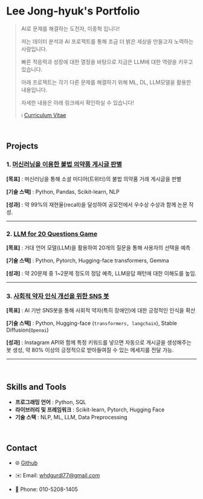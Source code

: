 # Lee Jong-hyuk's Portfolio

> AI로 문제를 해결하는 도전자, 이종혁 입니다!
>
> 저는 데이터 분석과 AI 프로젝트를 통해 조금 더 밝은 세상을 만들고자 노력하는 사람입니다.
>
> 빠른 적응력과 성장에 대한 열정을 바탕으로 지금은 LLM에 대한 역량을 키우고 있습니다.
>
> 아래 프로젝트는 각기 다른 문제를 해결하기 위해 ML, DL, LLM모델을 활용한 내용입니다.
>
> 자세한 내용은 아래 링크에서 확인하실 수 있습니다!
>
> :information_source: [Curriculum Vitae](https://github.com/JHyuk2/html-resume/blob/master/JongHyeok_CV_2024.pdf)

<br>

## Projects



### 1. [머신러닝을 이용한 불법 의약품 게시글 판별](https://github.com/JHyuk2/MyProjects/tree/main/공모전%20-%20머신러닝을%20이용한%20불법%20의약품%20게시글%20판별)

**[목표]** : 머신러닝을 통해 소셜 미디어(트위터)의 불법 의약품 거래 게시글을 판별

**[기술 스택]** : Python, Pandas, Scikit-learn, NLP

**[성과]** : 약 99%의 재현율(recall)을 달성하여 공모전에서 우수상 수상과 함께 논문 작성.



---



### 2. [LLM for 20 Questions Game](https://github.com/JHyuk2/MyProjects/tree/main/Kaggle%20-%20LLM%2020%20questions)

**[목표]** : 거대 언어 모델(LLM)을 활용하여 20개의 질문을 통해 사용자의 선택을 예측

**[기술 스택]** : Python, Pytorch, Hugging-face transformers, Gemma

**[성과]** : 약 20문제 중 1~2문제 정도의 정답 예측, LLM응답 패턴에 대한 이해도를 높임.



---



### 3. [사회적 약자 인식 개선을 위한 SNS 봇](https://github.com/JHyuk2/MyProjects/tree/main/Dacon%20-%20사회적%20약자%20인식%20개선을%20위한%20SNS봇)

**[목표]** : AI 기반 SNS봇을 통해 사회적 약자(특히 장애인)에 대한 긍정적인 인식을 확산

**[기술 스택]** : Python, Hugging-face (`transformers, langchain`), Stable Diffusion(`Openai`)

**[성과]** : Instagram API와 함께 특정 키워드를 넣으면 자동으로 게시글을 생성해주는 봇 생성, 약 80% 이상의 긍정적으로 받아들여질 수 있는 메세지를 전달 가능.



---



<br>



## Skills and Tools

- **프로그래밍 언어** : Python, SQL  
- **라이브러리 및 프레임워크** : Scikit-learn, Pytorch, Hugging Face  
- **기술 스택** : NLP, ML, LLM, Data Preprocessing

<br>



## Contact

- 🌐 [Github](https://github.com/JHyuk2)

- ✉️ Email: whdgurdl77@gmail.com

- :calling: Phone: 010-5208-1405

  



